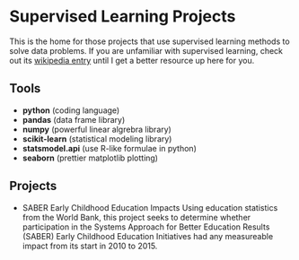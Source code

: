 # Supervised Learning Projects

This is the home for those projects that use supervised learning methods to solve data problems. If you are unfamiliar with supervised learning, check out its [wikipedia entry](https://en.wikipedia.org/wiki/Supervised_learning) until I get a better resource up here for you. 

## Tools
- **python** (coding language)
- **pandas** (data frame library)
- **numpy** (powerful linear algrebra library)
- **scikit-learn** (statistical modeling library)
- **statsmodel.api** (use R-like formulae in python)
- **seaborn** (prettier matplotlib plotting)

## Projects 
- SABER Early Childhood Education Impacts
Using education statistics from the World Bank, this project seeks to determine whether participation in the Systems Approach for Better Education Results (SABER) Early Childhood Education Initiatives had any measureable impact from its start in 2010 to 2015.
